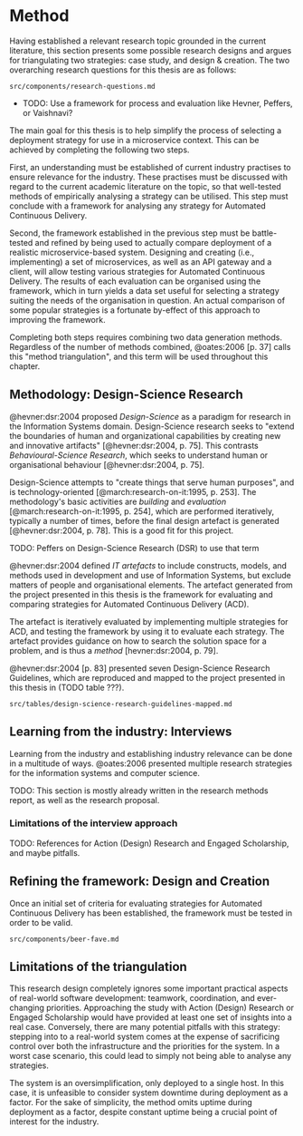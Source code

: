 # Method

Having established a relevant research topic grounded in the current literature, this section presents some possible research designs and argues for triangulating two strategies: case study, and design & creation. The two overarching research questions for this thesis are as follows:

```include
src/components/research-questions.md
```

- TODO: Use a framework for process and evaluation like Hevner, Peffers, or Vaishnavi?

The main goal for this thesis is to help simplify the process of selecting a deployment strategy for use in a microservice context. This can be achieved by completing the following two steps.

First, an understanding must be established of current industry practises to ensure relevance for the industry. These practises must be discussed with regard to the current academic literature on the topic, so that well-tested methods of empirically analysing a strategy can be utilised. This step must conclude with a framework for analysing any strategy for Automated Continuous Delivery.

Second, the framework established in the previous step must be battle-tested and refined by being used to actually compare deployment of a realistic microservice-based system. Designing and creating (i.e., implementing) a set of microservices, as well as an API gateway and a client, will allow testing various strategies for Automated Continuous Delivery. The results of each evaluation can be organised using the framework, which in turn yields a data set useful for selecting a strategy suiting the needs of the organisation in question. An actual comparison of some popular strategies is a fortunate by-effect of this approach to improving the framework.

Completing both steps requires combining two data generation methods. Regardless of the number of methods combined, @oates:2006 [p. 37] calls this "method triangulation", and this term will be used throughout this chapter.

## Methodology: Design-Science Research

@hevner:dsr:2004 proposed _Design-Science_ as a paradigm for research in the Information Systems domain. Design-Science research seeks to "extend the boundaries of human and organizational capabilities by creating new and innovative artifacts" [@hevner:dsr:2004, p. 75]. This contrasts _Behavioural-Science Research_, which seeks to understand human or organisational behaviour [@hevner:dsr:2004, p. 75].

Design-Science attempts to "create things that serve human purposes", and is technology-oriented [@march:research-on-it:1995, p. 253]. The methodology's basic activities are _building_ and _evaluation_ [@march:research-on-it:1995, p. 254], which are performed iteratively, typically a number of times, before the final design artefact is generated [@hevner:dsr:2004, p. 78]. This is a good fit for this project.

TODO: Peffers on Design-Science Research (DSR) to use that term

@hevner:dsr:2004 defined _IT artefacts_ to include constructs, models, and methods used in development and use of Information Systems, but exclude matters of people and organisational elements. The artefact generated from the project presented in this thesis is the framework for evaluating and comparing strategies for Automated Continuous Delivery (ACD).

The artefact is iteratively evaluated by implementing multiple strategies for ACD, and testing the framework by using it to evaluate each strategy. The artefact provides guidance on how to search the solution space for a problem, and is thus a _method_ [hevner:dsr:2004, p. 79].

@hevner:dsr:2004 [p. 83] presented seven Design-Science Research Guidelines, which are reproduced and mapped to the project presented in this thesis in (TODO table ???).

```include
src/tables/design-science-research-guidelines-mapped.md
```

## Learning from the industry: Interviews

Learning from the industry and establishing industry relevance can be done in a multitude of ways. @oates:2006 presented multiple research strategies for the information systems and computer science.

TODO: This section is mostly already written in the research methods report, as well as the research proposal.

### Limitations of the interview approach

TODO: References for Action (Design) Research and Engaged Scholarship, and maybe pitfalls.

## Refining the framework: Design and Creation

Once an initial set of criteria for evaluating strategies for Automated Continuous Delivery has been established, the framework must be tested in order to be valid.

```include
src/components/beer-fave.md
```

## Limitations of the triangulation

This research design completely ignores some important practical aspects of real-world software development: teamwork, coordination, and ever-changing priorities. Approaching the study with Action (Design) Research or Engaged Scholarship would have provided at least one set of insights into a real case. Conversely, there are many potential pitfalls with this strategy: stepping into to a real-world system comes at the expense of sacrificing control over both the infrastructure and the priorities for the system. In a worst case scenario, this could lead to simply not being able to analyse any strategies.

The system is an oversimplification, only deployed to a single host. In this case, it is unfeasible to consider system downtime during deployment as a factor. For the sake of simplicity, the method omits uptime during deployment as a factor, despite constant uptime being a crucial point of interest for the industry.
